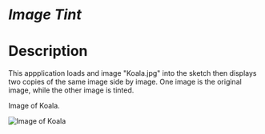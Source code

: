 # _Image Tint_

# Description

This appplication loads and image "Koala.jpg" into the sketch then displays two copies of the same image side by image. One image is the original image, while the other image is tinted.

Image of Koala.

![Image of Koala](https://github.com/lilkinthen/Processing/blob/master/003/Koala.jpg)
